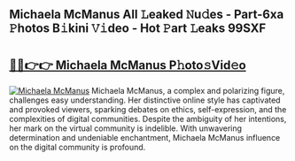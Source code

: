 ## Michaela McManus All 𝙻eaked 𝙽u𝚍es - Part-6xa 𝙿hotos B𝚒kini 𝚅𝚒deo - Hot 𝙿art 𝙻eaks 99SXF

# <h2><a href="http://ld0mof.urlbe.top/?page=Michaela+McManus">🔗🔗👉👉 Michaela McManus P𝚑oto𝚜Vid𝚎o</a></h2>

[![Michaela McManus](https://i.imgur.com/eBuTRDB.gif)](http://ld0mof.urlbe.top/?page=Michaela+McManus)
Michaela McManus, a complex and polarizing figure, challenges easy understanding. Her distinctive online style has captivated and provoked viewers, sparking debates on ethics, self-expression, and the complexities of digital communities. Despite the ambiguity of her intentions, her mark on the virtual community is indelible. With unwavering determination and undeniable enchantment, Michaela McManus influence on the digital community is profound.
